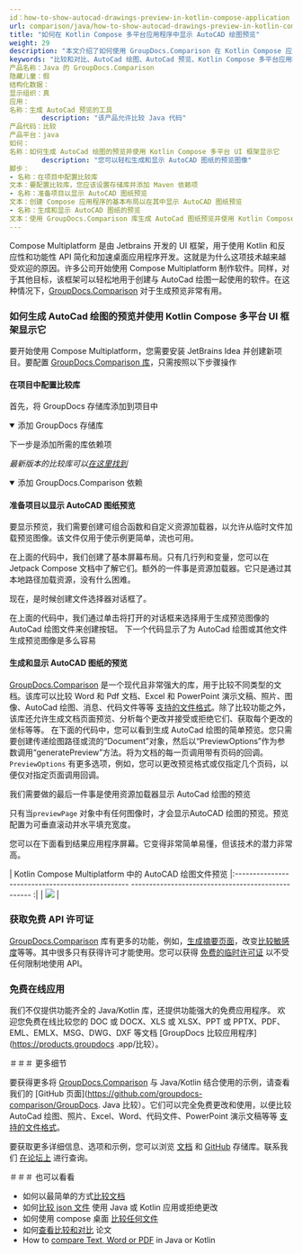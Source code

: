```yaml
---
id：how-to-show-autocad-drawings-preview-in-kotlin-compose-application
url: comparison/java/how-to-show-autocad-drawings-preview-in-kotlin-compose-application
title: "如何在 Kotlin Compose 多平台应用程序中显示 AutoCAD 绘图预览"
weight: 29
description: "本文介绍了如何使用 GroupDocs.Comparison 在 Kotlin Compose 应用程序中显示 AutoCad 绘图预览"
keywords: "比较和对比、AutoCad 绘图、AutoCad 预览、Kotlin Compose 多平台应用程序"
产品名称：Java 的 GroupDocs.Comparison
隐藏儿童：假
结构化数据：
显示组织：真
应用：
名称：生成 AutoCad 预览的工具
        description: "该产品允许比较 Java 代码"
产品代码：比较
产品平台：java
如何：
名称：如何生成 AutoCad 绘图的预览并使用 Kotlin Compose 多平台 UI 框架显示它
        description: "您可以轻松生成和显示 AutoCAD 图纸的预览图像"
脚步：
- 名称：在项目中配置比较库
文本：要配置比较库，您应该设置存储库并添加 Maven 依赖项
- 名称：准备项目以显示 AutoCAD 图纸预览
文本：创建 Compose 应用程序的基本布局以在其中显示 AutoCAD 图纸预览
- 名称：生成和显示 AutoCAD 图纸的预览
文本：使用 GroupDocs.Comparison 库生成 AutoCad 图纸预览并使用 Kotlin Compose 显示
---
```

Compose Multiplatform 是由 Jetbrains 开发的 UI 框架，用于使用 Kotlin 和反应性和功能性 API 简化和加速桌面应用程序开发。这就是为什么这项技术越来越受欢迎的原因。许多公司开始使用 Compose Multiplatform 制作软件。同样，对于其他目标，该框架可以轻松地用于创建与 AutoCad 绘图一起使用的软件。在这种情况下，[GroupDocs.Comparison](https://products.groupdocs.com/comparison) 对于生成预览非常有用。

### 如何生成 AutoCad 绘图的预览并使用 Kotlin Compose 多平台 UI 框架显示它

要开始使用 Compose Multiplatform，您需要安装 JetBrains Idea 并创建新项目。要配置 [GroupDocs.Comparison 库](https://repository.groupdocs.com/comparison/)，只需按照以下步骤操作

#### 在项目中配置比较库

首先，将 GroupDocs 存储库添加到项目中

<details open><summary>添加 GroupDocs 存储库</summary><blockquote>

<script src="https://gist.github.com/groupdocs-comparison-gists/d75ac956735fabd2a53613e54e3b7039.js"></script>

</blockquote></details>

下一步是添加所需的库依赖项

_最新版本的比较库可以[在这里找到](https://repository.groupdocs.com/comparison/)_

<details open><summary>添加 GroupDocs.Comparison 依赖</summary><blockquote>

<script src="https://gist.github.com/groupdocs-comparison-gists/afcee955994941d17ce917654c98b25d.js"></script>

</blockquote></details>

#### 准备项目以显示 AutoCAD 图纸预览

要显示预览，我们需要创建可组合函数和自定义资源加载器，以允许从临时文件加载预览图像。该文件仅用于使示例更简单，流也可用。

<script src="https://gist.github.com/groupdocs-comparison-gists/5bbdde8d898dde2fde20507baca6de86.js"></script>

在上面的代码中，我们创建了基本屏幕布局。只有几行列和变量，您可以在 Jetpack Compose 文档中了解它们。额外的一件事是资源加载器。它只是通过其本地路径加载资源，没有什么困难。

现在，是时候创建文件选择器对话框了。

<script src="https://gist.github.com/groupdocs-comparison-gists/d4278b77570d3ebad8f9fc83676b6f94.js"></script>

在上面的代码中，我们通过单击将打开的对话框来选择用于生成预览图像的 AutoCad 绘图文件来创建按钮。
下一个代码显示了为 AutoCad 绘图或其他文件生成预览图像是多么容易

<script src="https://gist.github.com/groupdocs-comparison-gists/a2c0a660e5d00e1ca54201d00e15ee81.js"></script>

#### 生成和显示 AutoCAD 图纸的预览

[GroupDocs.Comparison](https://products.groupdocs.com/comparison/java) 是一个现代且非常强大的库，用于比较不同类型的文档。该库可以比较 Word 和 Pdf 文档、Excel 和 PowerPoint 演示文稿、照片、图像、AutoCad 绘图、消息、代码文件等等 [支持的文件格式](/comparison/java/supported-document-formats/)。除了比较功能之外，该库还允许生成文档页面预览、分析每个更改并接受或拒绝它们、获取每个更改的坐标等等。
在下面的代码中，您可以看到生成 AutoCad 绘图的简单预览。您只需要创建传递绘图路径或流的“Document”对象，然后以“PreviewOptions”作为参数调用“generatePreview”方法。将为文档的每一页调用带有页码的回调。 `PreviewOptions` 有更多选项，例如，您可以更改预览格式或仅指定几个页码，以便仅对指定页面调用回调。

我们需要做的最后一件事是使用资源加载器显示 AutoCad 绘图的预览

<script src="https://gist.github.com/groupdocs-comparison-gists/36d972bf08dbeb494765418a4093d982.js"></script>

只有当`previewPage` 对象中有任何图像时，才会显示AutoCAD 绘图的预览。预览配置为可垂直滚动并水平填充宽度。

您可以在下面看到结果应用程序屏幕。它变得非常简单易懂，但该技术的潜力非常高。

| Kotlin Compose Multiplatform 中的 AutoCAD 绘图文件预览
|:------------------------------------------------ -------------------------------------------------- :|
| ![](比较/java/images/how-to-show-autocad-drawings-preview-in-kotlin-compose-application.png) |

### 获取免费 API 许可证

[GroupDocs.Comparison](https://products.groupdocs.com/comparison/java) 库有更多的功能，例如，[生成摘要页面](/comparison/java/get-only-summary-page/)，改变[比较敏感度](/comparison/java/adjusting-comparison-sensitivity/)等等。其中很多只有获得许可才能使用。您可以获得 [免费的临时许可证](https://purchase.groupdocs.com/temporary-license) 以不受任何限制地使用 API。

### 免费在线应用
我们不仅提供功能齐全的 Java/Kotlin 库，还提供功能强大的免费应用程序。
欢迎您免费在线比较您的 DOC 或 DOCX、XLS 或 XLSX、PPT 或 PPTX、PDF、EML、EMLX、MSG、DWG、DXF 等文档 [GroupDocs 比较应用程序](https://products.groupdocs .app/比较）。

＃＃＃ 更多细节

要获得更多将 [GroupDocs.Comparison](https://products.groupdocs.com/comparison) 与 Java/Kotlin 结合使用的示例，请查看我们的 [GitHub 页面](https://github.com/groupdocs-comparison/GroupDocs. Java 比较）。它们可以完全免费更改和使用，以便比较 AutoCad 绘图、照片、Excel、Word、代码文件、PowerPoint 演示文稿等等 [支持的文件格式](/comparison/java/supported-document-formats/)。

要获取更多详细信息、选项和示例，您可以浏览 [文档](/comparison/java/getting-started/) 和 [GitHub](https://github.com/groupdocs-comparison) 存储库。联系我们 [在论坛上](https://forum.groupdocs.com/) 进行查询。

＃＃＃ 也可以看看

* 如何以最简单的方式[比较文档](/comparison/java/how-to-compare-documents-in-the-easyest-way)
* 如何[比较 json 文件](/comparison/java/how-to-compare-files-in-java-or-kotlin) 使用 Java 或 Kotlin 应用或拒绝更改
* 如何使用 compose 桌面 [比较任何文件](/comparison/java/how-to-compare-any-files-using-compose-desktop)
* 如何[查看比较和对比](/comparison/java/how-to-see-comparison-and-contrast-of-essays) 论文
* How to [compare Text, Word or PDF](/comparison/java/how-to-compare-text-word-pdf-in-java-or-kotlin) in Java or Kotlin
